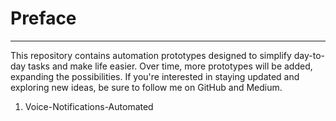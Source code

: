 # Preface

------

This repository contains automation prototypes designed to simplify day-to-day tasks and make life easier. Over time, more prototypes will be added, expanding the possibilities. If you're interested in staying updated and exploring new ideas, be sure to follow me on GitHub and Medium.

1. Voice-Notifications-Automated
